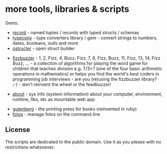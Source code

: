 # more tools, libraries & scripts

Gems:

- [record](record)  - named tuples / records with typed structs / schemas
- [typeconv](typeconv)   - type converters library / gem - convert strings to numbers, dates, booleans, nulls and more
- [ostructer](ostructer)   - open struct builder

<!-- break -->
- [fizzbuzzer](fizzbuzzer)  -  1, 2, Fizz, 4, Buzz, Fizz, 7, 8, Fizz, Buzz, 11, Fizz, 13, 14, Fizz Buzz, ... - a collection of algorithms for playing the word game for children that teaches division e.g. 7/3=? (one of the four basic arithmetic operations in mathematics) or helps you find the world's best coders in programming job interviews - are you (re)using the fizzbuzzer library? ;-) - don't reinvent the wheel or the feedbuzzer!


<!-- break -->
- [about](about) -  sys info (system information) about your computer, environment, runtime, libs, etc as mountable web app


<!-- break -->

- [gutenberg](gutenberg)  - the printing press for books (reinvented in ruby)
- [fotos](fotos)  - manage fotos on the command line



## License

The scripts are dedicated to the public domain.
Use it as you please with no restrictions whatsoever.

